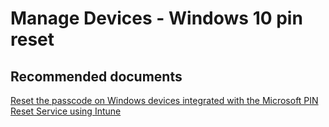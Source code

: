 <properties
	pageTitle="Manage Devices - Windows 10 pin reset"
	description="Manage Devices - Windows 10 pin reset"
	service="microsoft.intune"
	resource="intune"
	authors="mackie1604"
	displayOrder=""
	selfHelpType="generic"
	supportTopicIds="32599684"
	resourceTags=""
	productPesIds="15584"
	cloudEnvironments="public"
/>

# Manage Devices - Windows 10 pin reset

## **Recommended documents**

[Reset the passcode on Windows devices integrated with the Microsoft PIN Reset Service using Intune](https://docs.microsoft.com/intune/device-windows-pin-reset)<br>



